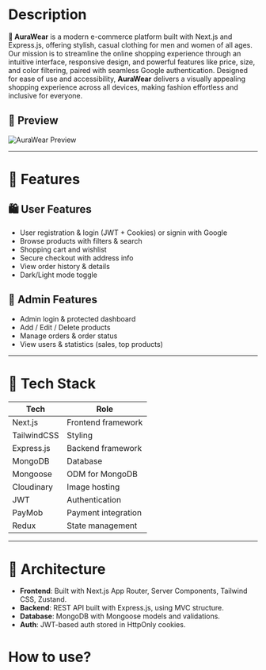 # Description

**👕 AuraWear** is a modern e-commerce platform built with Next.js and Express.js, offering stylish, casual clothing for men and women of all ages. Our mission is to streamline the online shopping experience through an intuitive interface, responsive design, and powerful features like price, size, and color filtering, paired with seamless Google authentication. Designed for ease of use and accessibility, **AuraWear** delivers a visually appealing shopping experience across all devices, making fashion effortless and inclusive for everyone.

## 📸 Preview

![AuraWear Preview](./public/preview.png)

---

# 🚀 Features

## 🛍️ User Features

- User registration & login (JWT + Cookies) or signin with Google
- Browse products with filters & search
- Shopping cart and wishlist
- Secure checkout with address info
- View order history & details
- Dark/Light mode toggle

## 🔐 Admin Features

- Admin login & protected dashboard
- Add / Edit / Delete products
- Manage orders & order status
- View users & statistics (sales, top products)

---

# 🧱 Tech Stack

| Tech        | Role                |
| ----------- | ------------------- |
| Next.js     | Frontend framework  |
| TailwindCSS | Styling             |
| Express.js  | Backend framework   |
| MongoDB     | Database            |
| Mongoose    | ODM for MongoDB     |
| Cloudinary  | Image hosting       |
| JWT         | Authentication      |
| PayMob      | Payment integration |
| Redux       | State management    |

---

# 🧠 Architecture

- **Frontend**: Built with Next.js App Router, Server Components, Tailwind CSS, Zustand.
- **Backend**: REST API built with Express.js, using MVC structure.
- **Database**: MongoDB with Mongoose models and validations.
- **Auth**: JWT-based auth stored in HttpOnly cookies.

# How to use?
